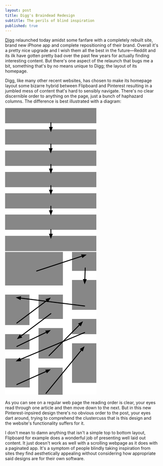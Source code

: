 ```yaml
---
layout: post
title: Digg's Braindead Redesign
subtitle: The perils of blind inspiration
published: true
---
```


[Digg][digg] relaunched today amidst some fanfare with a completely rebuilt site, brand new iPhone app and complete repositioning of their brand. Overall it's a pretty nice upgrade and I wish them all the best in the future—Reddit and its ilk have gotten pretty bad over the past few years for actually finding interesting content. But there's one aspect of the relaunch that bugs me a bit, something that's by no means unique to Digg; the layout of its homepage.

[digg]: http://digg.com

Digg, like many other recent websites, has chosen to make its homepage layout some bizarre hybrid between Flipboard and Pinterest resulting in a jumbled mess of content that's hard to sensibly navigate. There's no clear discernible order to anything on the page, just a bunch of haphazard columns. The difference is best illustrated with a diagram:

<div class="split">
	<div>
		<img src="/images/posts/digg/regular.png" alt="Home sweet home" />
	</div>
	<div>
		<img src="/images/posts/digg/crazy.png" alt="The wild, wild west" />
	</div>
</div>

As you can see on a regular web page the reading order is clear, your eyes read through one article and then move down to the next. But in this new Pinterest-inpsired design there's no obvious order to the post, your eyes dart around, trying to comprehend the clustercuss that is this design and the website's functionality suffers for it.

I don't mean to damn anything that isn't a simple top to bottom layout, Flipboard for example does a wonderful job of presenting well laid out content. It just doesn't work as well with a scrolling webpage as it does with a paginated app. It's a symptom of people blindly taking inspiration from sites they find aesthetically appealing without considering how appropriate said designs are for their own software.
